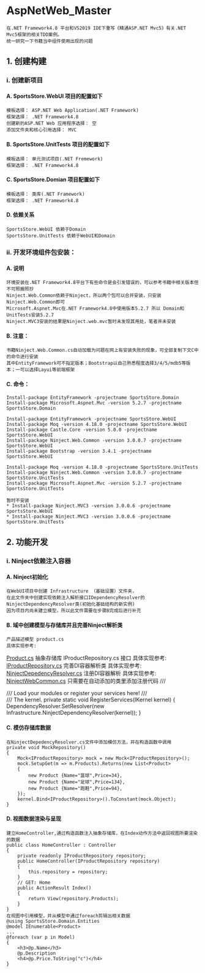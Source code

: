 # AspNetWeb_Master
	在.NET Framework4.8 平台和VS2019 IDE下重写《精通ASP.NET Mvc5》有关.NET Mvc5框架的相关TDD案例。
	统一研究一下书籍当中组件使用出现的问题
## 1. 创建构建<br>
### i. 创建新项目<br>
#### A. SportsStore.WebUI 项目的配置如下<br>
	模板选择： ASP.NET Web Application(.NET Framework)
	框架选择： .NET Framework4.8
	创建新的ASP.NET Web 应用程序选择： 空
	添加文件夹和核心引用选择： MVC
#### B. SportsStore.UnitTests 项目的配置如下
	模板选择： 单元测试项目(.NET Fremework)
	框架选择： .NET Framework4.8
#### C. SportsStore.Domian 项目配置如下
	模板选择： 类库(.NET Framework)
	框架选择： .NET Framework4.8
#### D. 依赖关系
	SportsStore.WebUI 依赖于Domain
	SportsStore.UnitTests 依赖于WebUI和Domain
### ii. 开发环境组件包安装：
#### A. 说明
	环境安装在.NET Framework4.8平台下有些命令是会引发错误的，可以参考书籍中相关版本但不可照搬照抄
	Ninject.Web.Common依赖于Ninject，所以两个包可以合并安装，只安装Ninject.Web.Common即可
	Microsoft.Aspnet.Mvc在.NET Framework4.8中使用版本5.2.7 所以 Domain和UnitTests安装5.2.7
	Ninject.MVC3安装的结果是Ninject.web.mvc暂时未发现其用处，笔者并未安装
#### B. 注意：
	书籍Ninject.Web.Common.cs自动加载为问题在网上有安装失败的现象，可全部复制下文C中的命令进行安装
	其中EntityFramework可不指定版本；Bootstrap以自己熟悉程度选择3/4/5/mdb5等版本；一可以选择Layui等前端框架
#### C. 命令：
	Install-package EntityFramework -projectname SportsStore.Domain
	Install-package Microsoft.Aspnet.Mvc -version 5.2.7 -projectname SportsStore.Domain

	Install-package EntityFramework -projectname SportsStore.WebUI
	Install-package Moq -version 4.18.0 -projectname SportsStore.WebUI
	Install-package Castle.Core -version 5.0.0 -projectname SportsStore.WebUI
	Install-package Ninject.Web.Common -version 3.0.0.7 -projectname SportsStore.WebUI
	Install-package Bootstrap -version 3.4.1 -projectname SportsStore.WebUI
	
	Install-package Moq -version 4.18.0 -projectname SportsStore.UnitTests
	Install-package Ninject.Web.Common -version 3.0.0.7 -projectname SportsStore.UnitTests
	Install-package Microsoft.Aspnet.Mvc -version 5.2.7 -projectname SportsStore.UnitTests

	暂时不安装
	* Install-package Ninject.MVC3 -version 3.0.0.6 -projectname SportsStore.WebUI
	* Install-package Ninject.MVC3 -version 3.0.0.6 -projectname SportsStore.UnitTests
## 2. 功能开发
### i. Ninject依赖注入容器
#### A. Ninject初始化
	在WebUI项目中创建 Infrastructure （基础设置）文件夹，
	在此文件夹中创建实现依赖注入解析接口IDependencyResolver的NinjectDependencyResolver类(初始化基础结构的新实例)
	因为项目内尚未建立模型，所以此文件需要在步骤B完成后进行补充
#### B. 域中创建模型与存储库并且完善Ninject解析类
	产品描述模型 product.cs
	具体实现参考:
[Product.cs](https://github.com/ChuanmingXie/AspNetWeb_Master/blob/master/SportsStore.Domain/Entities/Product.cs "Product.cs")
	抽象存储库 IProductRepository.cs 接口
	具体实现参考:
[IProductRepository.cs](https://github.com/ChuanmingXie/AspNetWeb_Master/blob/master/SportsStore.Domain/Abstract/IProductRepository.cs "IProductRepository.cs")
	完善DI容器解析类
	具体实现参考:
[NinjectDepedencyResolver.cs](https://github.com/ChuanmingXie/AspNetWeb_Master/blob/master/SportsStore.WebUI/Infrastructure/NinjectDepedencyResolver.cs "NinjectDepedencyResolver.cs")
	注册DI容器解析
	具体实现参考:
[NinjectWebCommon.cs](https://github.com/ChuanmingXie/AspNetWeb_Master/blob/master/SportsStore.WebUI/App_Start/NinjectWebCommon.cs "NinjectWebCommon.cs")
	只需要在自动添加的类里添加注册代码
	/// <summary>
	/// Load your modules or register your services here!
	/// </summary>
	/// <param name="kernel">The kernel.</param>
	private static void RegisterServices(IKernel kernel)
	{
		DependencyResolver.SetResolver(new Infrastructure.NinjectDependencyResolver(kernel));
	}
#### C. 模仿存储库数据
	在NinjectDepedencyResolver.cs文件中添加模仿方法，并在构造函数中调用
	private void MockRepository()
	{
		Mock<IProductRepository> mock = new Mock<IProductRepository>();
		mock.SetupGet(m => m.Products).Returns(new List<Product>
		{
			new Product {Name="篮球",Price=34},
			new Product {Name="足球",Price=134},
			new Product {Name="跑鞋",Price=94},
		});
		kernel.Bind<IProductRepository>().ToConstant(mock.Object);
	}
#### D. 视图数据渲染与呈现
	建立HomeController,通过构造函数注入抽象存储库，在Index动作方法中返回视图所要渲染的数据
	public class HomeController : Controller
	{
		private readonly IProductRepository repository;
		public HomeController(IProductRepository repository)
		{
			this.repository = repository;
		}
		// GET: Home
		public ActionResult Index()
		{
			return View(repository.Products);
		}
	}
	在视图中引用模型，并从模型中通过foreach剪辑出相关数据
	@using SportsStore.Domain.Entities
	@model IEnumerable<Product>
	...
	@foreach (var p in Model)
	{
		<h3>@p.Name</h3>
		@p.Description
		<h4>@p.Price.ToString("c")</h4>
	}
